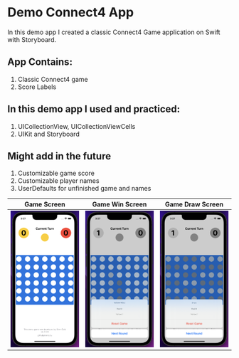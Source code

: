 # Demo Connect4 App
In this demo app I created a classic Connect4 Game application on Swift with Storyboard.

## App Contains:
1. Classic Connect4 game
2. Score Labels

## In this demo app I used and practiced:
1. UICollectionView, UICollectionViewCells
2. UIKit and Storyboard

## Might add in the future
1. Customizable game score
2. Customizable player names
3. UserDefaults for unfinished game and names


| Game Screen | Game Win Screen | Game Draw Screen |
| ----------- | --------------- | ---------------- |
| ![Game Screen](https://github.com/ekenozlu/DemoConnect4App/blob/main/game_screen.png "Game Screen") | ![Game Win Screen](https://github.com/ekenozlu/DemoConnect4App/blob/main/win_screen.png "Game Win Screen") | ![Game Draw Screen](https://github.com/ekenozlu/DemoConnect4App/blob/main/draw_screen.png "Timer Screen") |




